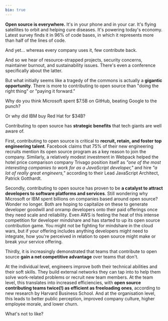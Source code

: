 ```yaml
---
bio: true
---
```


**Open source is everywhere.** It's in your phone and in your car. It's flying satellites to orbit and helping cure diseases. It's powering today's economy. Latest survey finds it in 96% of code bases, in which it represents more than half of the lines of code.

And yet… whereas every company uses it, few contribute back.

And so we hear of resource-strapped projects, security concerns, maintainer burnout, and sustainability issues. There's even a conference specifically about the latter.

But what initially seems like a tragedy of the commons is actually a **gigantic opportunity**. There is more to contributing to open source than "doing the right thing" or "paying it forward."

Why do you think Microsoft spent $7.5B on GitHub, beating Google to the punch?

Or why did IBM buy Red Hat for $34B?

Contributing to open source has **strategic benefits** that tech giants are well aware of.

First, contributing to open source is critical to **recruit, retain, and foster top engineering talent**.
Facebook claims that 75% of their new engineering recruits mention its open source program as a key reason to join the company.
Similarly, a relatively modest investment in Webpack helped the hotel price comparison company Trivago position itself as _"one of the most interesting companies to work for as a JavaScript developer,"_ and hire _"a lot of really great engineers,"_ according to their Lead JavaScript Architect, Patrick Gotthardt.

Secondly, contributing to open source has proven to be **a catalyst to attract developers to software platforms and services**.
Still wondering why Microsoft or IBM spent billions on companies based around open source? Wonder no longer.
Both are hoping to capitalize on these to generate developer goodwill and onramp developers onto their paid offerings once they need scale and reliability.
Even AWS is feeling the heat of this intense competition for developer mindshare and has started to up its open source contribution game.
You might not be fighting for mindshare in the cloud wars, but if your offering includes anything developers might need to integrate, how you're perceived in relation to open source might make or break your service offering.

Thirdly, it is increasingly demonstrated that teams that contribute to open source **gain a net competitive advantage** over teams that don't.

At the individual level, engineers improve both their technical abilities and their soft skills. They build external networks they can tap into to help them solve work-related problems or recruit new team members. At the team level, this translates into increased efficiencies, with **open source contributing teams twice(!) as efficient as freeloading ones**, according to new research by Harvard Business School. And at the organisation level, this leads to better public perception, improved company culture, higher employee morale, and lower churn.

What's not to like?


